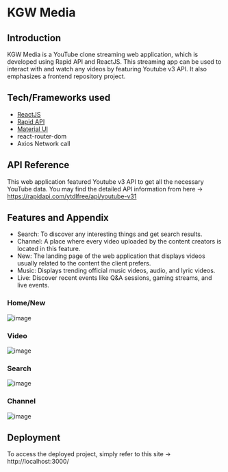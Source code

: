 # KGW Media
## Introduction
KGW Media is a YouTube clone streaming web application, which is developed using Rapid API and ReactJS. This streaming app can be used to interact with and watch any videos by featuring Youtube v3 API. It also emphasizes a frontend repository project. 
 
## Tech/Frameworks used
- [ReactJS](https://react.dev/)
- [Rapid API](https://rapidapi.com/hub)
- [Material UI](https://mui.com/material-ui/getting-started/installation/)
- react-router-dom
- Axios Network call

## API Reference
This web application featured Youtube v3 API to get all the necessary YouTube data. You may find the detailed API information from here -> https://rapidapi.com/ytdlfree/api/youtube-v31
 
## Features and Appendix
- Search: To discover any interesting things and get search results.
- Channel: A place where every video uploaded by the content creators is located in this feature.
- New: The landing page of the web application that displays videos usually related to the content the client prefers.
- Music: Displays trending official music videos, audio, and lyric videos.
- Live: Discover recent events like Q&A sessions, gaming streams, and live events.
  
### Home/New
![image](https://github.com/Kaleabgw/_youtube_clone_/assets/139714674/1e5a78ef-8289-43fe-8cdd-7191184bfd88)
### Video
![image](https://github.com/Kaleabgw/_youtube_clone_/assets/139714674/20d68b51-e2f9-4a37-bfed-6211fdf866c7)
### Search 
![image](https://github.com/Kaleabgw/_youtube_clone_/assets/139714674/e381fe3c-99cf-4f9c-ac83-2ee94a8d3786)
### Channel
![image](https://github.com/Kaleabgw/_youtube_clone_/assets/139714674/068ddb99-6489-4f25-8916-a947540c009e)


## Deployment

To access the deployed project, simply refer to this site -> http://localhost:3000/




